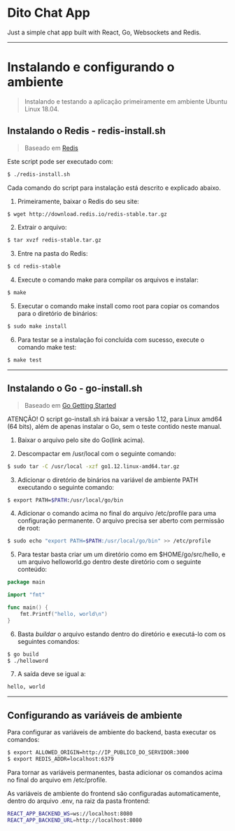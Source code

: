 # Dito Chat App

Just a simple chat app built with React, Go, Websockets and Redis.


----
# Instalando e configurando o ambiente

> Instalando e testando a aplicação primeiramente em ambiente Ubuntu Linux 18.04.

## Instalando o Redis - redis-install.sh

> Baseado em [Redis](https://redis.io/topics/quickstart)

Este script pode ser executado com: 
```bash
$ ./redis-install.sh
```
Cada comando do script para instalação está descrito e explicado abaixo.

1. Primeiramente, baixar o Redis do seu site:
```bash
$ wget http://download.redis.io/redis-stable.tar.gz
```
2. Extrair o arquivo:
```bash
$ tar xvzf redis-stable.tar.gz
```
3. Entre na pasta do Redis:
```bash
$ cd redis-stable
```
4. Execute o comando make para compilar os arquivos e instalar:
```bash
$ make
```
5. Executar o comando make install como root para copiar os comandos para o diretório de binários:
```bash
$ sudo make install
```
6. Para testar se a instalação foi concluída com sucesso, execute o comando make test:
```bash
$ make test
```

----
## Instalando o Go - go-install.sh
> Baseado em [Go Getting Started](https://golang.org/doc/install)

ATENÇÃO! O script go-install.sh irá baixar a versão 1.12, para Linux amd64 (64 bits), além de apenas instalar o Go, sem o teste contido neste manual.

1. Baixar o arquivo pelo site do Go(link acima).

2. Descompactar em /usr/local com o seguinte comando:
```bash
$ sudo tar -C /usr/local -xzf go1.12.linux-amd64.tar.gz
``` 

3. Adicionar o diretório de binários na variável de ambiente PATH executando o seguinte comando:
```bash
$ export PATH=$PATH:/usr/local/go/bin
```

4. Adicionar o comando acima no final do arquivo /etc/profile para uma configuração permanente. O arquivo precisa ser aberto com permissão de root:
```bash
$ sudo echo "export PATH=$PATH:/usr/local/go/bin" >> /etc/profile
```

5. Para testar basta criar um um diretório como em $HOME/go/src/hello, e um arquivo helloworld.go dentro deste diretório com o seguinte conteúdo:
```go
package main

import "fmt"

func main() {
	fmt.Printf("hello, world\n")
}
```

6. Basta *buildar* o arquivo estando dentro do diretório e executá-lo com os seguintes comandos: 
```bash
$ go build
$ ./helloword
```

7. A saída deve se igual a:
```bash
hello, world
```

----
## Configurando as variáveis de ambiente

Para configurar as variáveis de ambiente do backend, basta executar os comandos:
```bash
$ export ALLOWED_ORIGIN=http://IP_PUBLICO_DO_SERVIDOR:3000
$ export REDIS_ADDR=localhost:6379
```
Para tornar as variáveis permanentes, basta adicionar os comandos acima no final do arquivo em /etc/profile.

As variáveis de ambiente do frontend são configuradas automaticamente, dentro do arquivo .env, na raiz da pasta frontend:
```bash
REACT_APP_BACKEND_WS=ws://localhost:8080
REACT_APP_BACKEND_URL=http://localhost:8080
```


